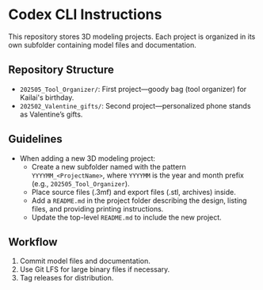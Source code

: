  # Codex CLI Instructions

 This repository stores 3D modeling projects. Each project is organized in its own subfolder containing model files and documentation.

 ## Repository Structure

- `202505_Tool_Organizer/`: First project—goody bag (tool organizer) for Kailai's birthday.
- `202502_Valentine_gifts/`: Second project—personalized phone stands as Valentine’s gifts.

 ## Guidelines

 - When adding a new 3D modeling project:
   - Create a new subfolder named with the pattern `YYYYMM_<ProjectName>`, where `YYYYMM` is the year and month prefix (e.g., `202505_Tool_Organizer`).
   - Place source files (.3mf) and export files (.stl, archives) inside.
   - Add a `README.md` in the project folder describing the design, listing files, and providing printing instructions.
   - Update the top-level `README.md` to include the new project.

 ## Workflow

 1. Commit model files and documentation.
 2. Use Git LFS for large binary files if necessary.
 3. Tag releases for distribution.